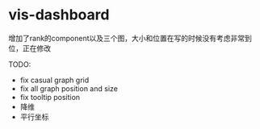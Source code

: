# vis-dashboard
增加了rank的component以及三个图，大小和位置在写的时候没有考虑非常到位，正在修改

TODO:

- fix casual graph grid
- fix all graph position and size
- fix tooltip position
- 降维
- 平行坐标
